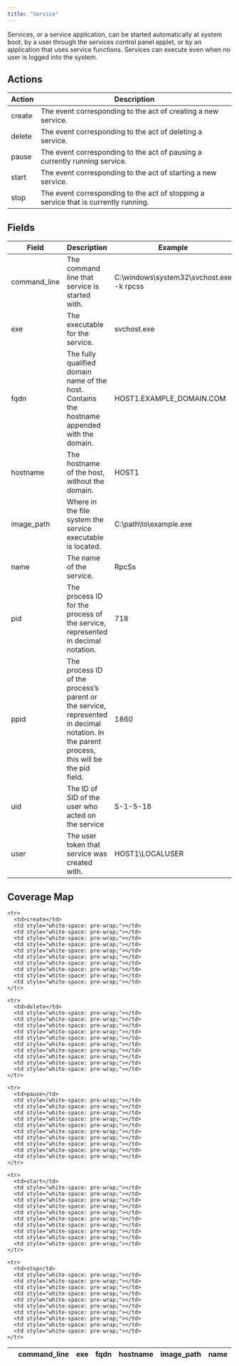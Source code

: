 ```yaml
---
title: "Service"
---
```

Services, or a service application, can be started automatically at system boot, by a user through the services control panel applet, or by an application that uses service functions. Services can execute even when no user is logged into the system.

## Actions
|Action|Description|
|---|---|
|create|The event corresponding to the act of creating a new service.|
|delete|The event corresponding to the act of deleting a service.|
|pause|The event corresponding to the act of pausing a currently running service.|
|start|The event corresponding to the act of starting a new service.|
|stop|The event corresponding to the act of stopping a service that is currently running.|

## Fields
|Field|Description|Example|
|---|---|---|
command_line|The command line that service is started with.|C:\windows\system32\svchost.exe -k rpcss
exe|The executable for the service.|svchost.exe
fqdn|The fully qualified domain name of the host. Contains the hostname appended with the domain.|HOST1.EXAMPLE_DOMAIN.COM
hostname|The hostname of the host, without the domain.|HOST1
image_path|Where in the file system the service executable is located.|C:\path\to\example.exe
name|The name of the service.|RpcSs
pid|The process ID for the process of the service, represented in decimal notation.|718
ppid|The process ID of the process’s parent or the service, represented in decimal notation. In the parent process, this will be the pid field.|1860
uid|The ID of SID of the user who acted on the service|S-1-5-18
user|The user token that service was created with.|HOST1\LOCALUSER

## Coverage Map
<table>
  <thead>
    <tr>
      <th />
      <th>command_line</th>
      <th>exe</th>
      <th>fqdn</th>
      <th>hostname</th>
      <th>image_path</th>
      <th>name</th>
      <th>pid</th>
      <th>ppid</th>
      <th>uid</th>
      <th>user</th>
    </tr>
  </thead>
  <tbody>
    
    <tr>
      <td>create</td>
      <td style="white-space: pre-wrap;"></td>
      <td style="white-space: pre-wrap;"></td>
      <td style="white-space: pre-wrap;"></td>
      <td style="white-space: pre-wrap;"></td>
      <td style="white-space: pre-wrap;"></td>
      <td style="white-space: pre-wrap;"></td>
      <td style="white-space: pre-wrap;"></td>
      <td style="white-space: pre-wrap;"></td>
      <td style="white-space: pre-wrap;"></td>
      <td style="white-space: pre-wrap;"></td>
    </tr>
    
    <tr>
      <td>delete</td>
      <td style="white-space: pre-wrap;"></td>
      <td style="white-space: pre-wrap;"></td>
      <td style="white-space: pre-wrap;"></td>
      <td style="white-space: pre-wrap;"></td>
      <td style="white-space: pre-wrap;"></td>
      <td style="white-space: pre-wrap;"></td>
      <td style="white-space: pre-wrap;"></td>
      <td style="white-space: pre-wrap;"></td>
      <td style="white-space: pre-wrap;"></td>
      <td style="white-space: pre-wrap;"></td>
    </tr>
    
    <tr>
      <td>pause</td>
      <td style="white-space: pre-wrap;"></td>
      <td style="white-space: pre-wrap;"></td>
      <td style="white-space: pre-wrap;"></td>
      <td style="white-space: pre-wrap;"></td>
      <td style="white-space: pre-wrap;"></td>
      <td style="white-space: pre-wrap;"></td>
      <td style="white-space: pre-wrap;"></td>
      <td style="white-space: pre-wrap;"></td>
      <td style="white-space: pre-wrap;"></td>
      <td style="white-space: pre-wrap;"></td>
    </tr>
    
    <tr>
      <td>start</td>
      <td style="white-space: pre-wrap;"></td>
      <td style="white-space: pre-wrap;"></td>
      <td style="white-space: pre-wrap;"></td>
      <td style="white-space: pre-wrap;"></td>
      <td style="white-space: pre-wrap;"></td>
      <td style="white-space: pre-wrap;"></td>
      <td style="white-space: pre-wrap;"></td>
      <td style="white-space: pre-wrap;"></td>
      <td style="white-space: pre-wrap;"></td>
      <td style="white-space: pre-wrap;"></td>
    </tr>
    
    <tr>
      <td>stop</td>
      <td style="white-space: pre-wrap;"></td>
      <td style="white-space: pre-wrap;"></td>
      <td style="white-space: pre-wrap;"></td>
      <td style="white-space: pre-wrap;"></td>
      <td style="white-space: pre-wrap;"></td>
      <td style="white-space: pre-wrap;"></td>
      <td style="white-space: pre-wrap;"></td>
      <td style="white-space: pre-wrap;"></td>
      <td style="white-space: pre-wrap;"></td>
      <td style="white-space: pre-wrap;"></td>
    </tr>
    
  </tbody>
</table>